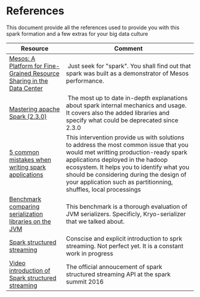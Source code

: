 # References
This document provide all the references used to provide you with this spark formation
and a few extras for your big data culture

| Resource | Comment |
| -------- | ------- |
| [Mesos: A Platform for Fine-Grained Resource Sharing in the Data Center](http://static.usenix.org/events/nsdi11/tech/full_papers/Hindman_new.pdf) | Just seek for "spark". You shall find out that spark was built as a demonstrator of Mesos  performance.|
| [Mastering apache Spark (2.3.0)](https://jaceklaskowski.gitbooks.io/mastering-apache-spark/) | The most up to date in-depth explanations about spark internal mechanics and usage. It covers also the added libraries and specify what could be  deprecated since 2.3.0|
| [5 common mistakes when writing spark applications](https://www.youtube.com/watch?v=WyfHUNnMutg)   | This intervention provide us with solutions to address the most common issue that you would met writting production-ready spark applications deployed in the hadoop ecosystem. It helps you to identify what you should be considering during the design of your application such as partitionning, shuffles, local processings |
| [Benchmark comparing serialization libraries on the JVM ](https://github.com/eishay/jvm-serializers/wiki) | This benchmark is a thorough evaluation of JVM serializers. Specificly, Kryo-serializer that we talked about. |
| [Spark structured streaming](https://jaceklaskowski.gitbooks.io/spark-structured-streaming/)   | Conscise and explicit introduction to sprk streaming. Not perfect yet. It is a constant work in progress |
| [ Video introduction of Spark structured streaming](https://youtu.be/1a4pgYzeFwE?t=21m9s)  | The official annoucement of spark structured streaming API at the spark summit 2016 |
